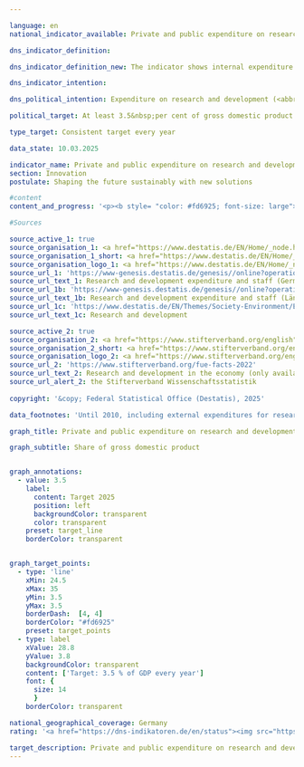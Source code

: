 ```yaml
---

language: en        
national_indicator_available: Private and public expenditure on research and development        

dns_indicator_definition:         

dns_indicator_definition_new: The indicator shows internal expenditure on research and development (<abbr title="Research and Development" tabindex="0">R&D</abbr>) by industry, the state and universities in relation to gross domestic product (<abbr title="Gross Domestic Product" tabindex="0">GDP</abbr>) (as a percentage).        

dns_indicator_intention:         

dns_political_intention: Expenditure on research and development (<abbr title="Research and Development" tabindex="0">R&D</abbr>) is an important, if not the sole, determinant of the pace of innovation in an economy. The higher the expenditure, the greater the likelihood of a more dynamic development in productivity, stronger economic growth and improved competitiveness.        

political_target: At least 3.5&nbsp;per cent of gross domestic product (<abbr title="Gross Domestic Product" tabindex="0">GDP</abbr>) per year by 2025        

type_target: Consistent target every year        

data_state: 10.03.2025        

indicator_name: Private and public expenditure on research and development        
section: Innovation        
postulate: Shaping the future sustainably with new solutions        

#content         
content_and_progress: '<p><b style= "color: #fd6925; font-size: large">9.1.a Private and public expenditure on research and development</b><br><br>Research and Development (<abbr title="Research and Development" tabindex="0">R&D</abbr>) comprises scientific activities defined as creative and systematic work undertaken to increase the stock of knowledge&nbsp;–&nbsp;including knowledge of humanity, culture, and society&nbsp;–&nbsp;and to devise new applications based on existing knowledge. A significant element of novelty or further development serves as the central criterion distinguishing <abbr title="Research and Development" tabindex="0">R&D</abbr> from related activities.<br><br>The share of <abbr title="Research and Development" tabindex="0">R&D</abbr> expenditure in Gross Domestic Product (<abbr title="Gross Domestic Product" tabindex="0">GDP</abbr>) is determined annually by the Federal Statistical Office. Total <abbr title="Research and Development" tabindex="0">R&D</abbr> expenditure includes spending by the government sector (including non-profit private research institutions), higher education institutions, and the business enterprise sector. The surveys and calculations follow the methodological guidelines of the Frascati Manual issued by the Organisation for Economic Co-operation and Development (<abbr title="Organisation for Economic Co-operation and Development" tabindex="0">OECD</abbr>), thereby ensuring international comparability.<br><br>In 2023, total <abbr title="Research and Development" tabindex="0">R&D</abbr> expenditure in Germany amounted to 132.0&nbsp;billion euros according to preliminary figures. This corresponded to 3.2&nbsp;% of <abbr title="Gross Domestic Product" tabindex="0">GDP</abbr>, falling 0.3&nbsp;percentage points short of the politically defined target of at least 3.5&nbsp;% of <abbr title="Gross Domestic Product" tabindex="0">GDP</abbr> per year.<br><br>Since 2000, the <abbr title="Research and Development" tabindex="0">R&D</abbr>-to-<abbr title="Gross Domestic Product" tabindex="0">GDP</abbr> ratio in Germany has increased by 0.8&nbsp;percentage points. In total, <abbr title="Research and Development" tabindex="0">R&D</abbr> expenditure has doubled over this period. In the first year of the <abbr title="Coronavirus SARS-CoV-2" tabindex="0">COVID-19</abbr>&nbsp;pandemic (2020), <abbr title="Research and Development" tabindex="0">R&D</abbr> expenditure declined by 3.4&nbsp;billion euros compared to 2019. This decrease was exclusively attributable to the business enterprise sector, whereas the other two sectors recorded increases.<br><br>In 2023, the largest share of <abbr title="Research and Development" tabindex="0">R&D</abbr> expenditure in Germany&nbsp;–&nbsp;68.5&nbsp;%&nbsp;–&nbsp;was attributed to the business sector, followed by 17.4&nbsp;% in the higher education sector and 14.1&nbsp;% in government and non-profit private research institutions. A total of 824,396&nbsp;individuals (measured in full-time equivalents) were employed in <abbr title="Research and Development" tabindex="0">R&D</abbr>, with only the proportion of their working time dedicated to <abbr title="Research and Development" tabindex="0">R&D</abbr> activities being included. Of this workforce, 65.9&nbsp;% were employed in the business sector, 19.1&nbsp;% in higher education institutions, and 14.9&nbsp;% in government and non-profit private research institutions.<br><br>In a European comparison, Germany’s <abbr title="Research and Development" tabindex="0">R&D</abbr>-to-<abbr title="Gross Domestic Product" tabindex="0">GDP</abbr> ratio of 3.1&nbsp;% in 2023&nbsp;exceeded the <abbr title="European Union consisting of 27&nbsp;member states (without United Kingdom)" tabindex="0">EU-27</abbr>&nbsp;average of 2.2&nbsp;%. Higher ratios were recorded in Sweden (3.6&nbsp;%), Belgium (3.3&nbsp;%), and Austria (3.3&nbsp;%). At the national level, Baden-Württemberg reported the highest <abbr title="Research and Development" tabindex="0">R&D</abbr> intensity at 5.7&nbsp;% of <abbr title="Gross Domestic Product" tabindex="0">GDP</abbr>, followed by Rheinland-Pfalz at 3.6&nbsp;%, Bayern at 3.4&nbsp;% and Berlin at 3.1&nbsp;% and Hessen at 3.0&nbsp;%.</p>'                

#Sources        

source_active_1: true
source_organisation_1: <a href="https://www.destatis.de/EN/Home/_node.html" target="_blank">Federal Statistical Office</a>
source_organisation_1_short: <a href="https://www.destatis.de/EN/Home/_node.html" target="_blank">Federal Statistical Office</a>
source_organisation_logo_1: <a href="https://www.destatis.de/EN/Home/_node.html" target="_blank"><img src="https://dns-indikatoren.de/public/OrgImgEn/destatis.png" alt="Federal Statistical Office" title=" Click here to visit the homepage of the organizationFederal Statistical Office" style="height:60px; width:148px; border:transparent"/></a>
source_url_1: 'https://www-genesis.destatis.de/genesis//online?operation=table&code=21821-0001&bypass=true&levelindex=0&levelid=1660726117256&language=en'
source_url_text_1: Research and development expenditure and staff (Germany)&nbsp;–&nbsp;GENESIS online 21821-0001
source_url_1b: 'https://www-genesis.destatis.de/genesis//online?operation=table&code=21821-0002&bypass=true&levelindex=1&levelid=1623135114747&language=en'
source_url_text_1b: Research and development expenditure and staff (Länder)&nbsp;–&nbsp;GENESIS online 21821-0002
source_url_1c: 'https://www.destatis.de/EN/Themes/Society-Environment/Education-Research-Culture/Research-Development/_node.html'
source_url_text_1c: Research and development

source_active_2: true
source_organisation_2: <a href="https://www.stifterverband.org/english" target="_blank" onclick="return confirm_alert('the Stifterverband Wissenschaftsstatistik', 'En')">Stifterverband Wissenschaftsstatistik</a>
source_organisation_2_short: <a href="https://www.stifterverband.org/english" target="_blank" onclick="return confirm_alert('the Stifterverband Wissenschaftsstatistik', 'En')">Stifterverband Wissenschaftsstatistik</a>
source_organisation_logo_2: <a href="https://www.stifterverband.org/english" target="_blank" onclick="return confirm_alert('the Stifterverband Wissenschaftsstatistik', 'En')"><img src="https://dns-indikatoren.de/public/OrgImgEn/svws.png" alt="Stifterverband Wissenschaftsstatistik" title=" Click here to visit the homepage of the organizationStifterverband Wissenschaftsstatistik" style="height:60px; width:148px; border:transparent"/></a>
source_url_2: 'https://www.stifterverband.org/fue-facts-2022'
source_url_text_2: Research and development in the economy (only available in German)
source_url_alert_2: the Stifterverband Wissenschaftsstatistik
        
copyright: '&copy; Federal Statistical Office (Destatis), 2025'        

data_footnotes: 'Until 2010, including external expenditures for research and development.<br>• Calculation methodology changed as of 2016.<br>• Gross domestic product calculation basis: January 2025.'        

graph_title: Private and public expenditure on research and development        

graph_subtitle: Share of gross domestic product        


graph_annotations:
  - value: 3.5
    label:
      content: Target 2025
      position: left
      backgroundColor: transparent
      color: transparent
    preset: target_line
    borderColor: transparent        


graph_target_points:
  - type: 'line'
    xMin: 24.5
    xMax: 35
    yMin: 3.5
    yMax: 3.5
    borderDash:  [4, 4]
    borderColor: "#fd6925"
    preset: target_points
  - type: label
    xValue: 28.8
    yValue: 3.8
    backgroundColor: transparent
    content: ['Target: 3.5 % of GDP every year']
    font: {
      size: 14
      }
    borderColor: transparent                

national_geographical_coverage: Germany        
rating: '<a href="https://dns-indikatoren.de/en/status"><img src="https://sdg-indikatoren.de/public/Wettersymbole/Wolke.png" title="In 2023 the target value was not reached, but the average development pointed in the desired direction." alt="Weathersymbol: cloud"/></a>'        

target_description: Private and public expenditure on research and development (<abbr title="Research and Development" tabindex="0">R&D</abbr>) should amount to at least 3.5&nbsp;per cent of gross domestic product each year.<br><br>Based on the target formulation, the politically defined target value for 2023&nbsp;was repeatedly not met. However, as the average development over the last six years does not point towards a deterioration, indicator 9.1.a for 2023&nbsp;is rated as "Cloud".        
---
```


